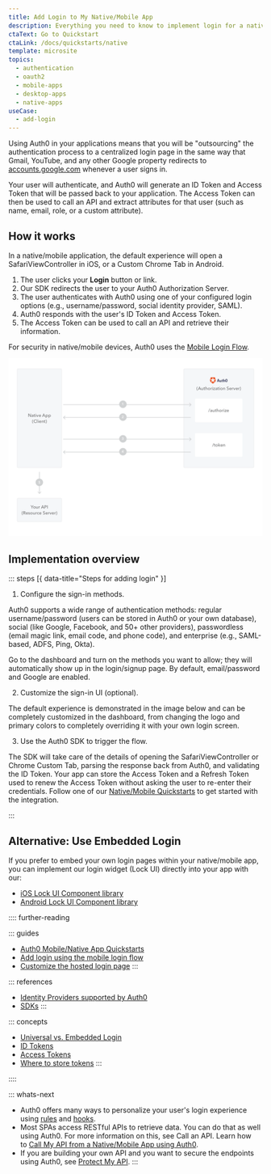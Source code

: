 ```yaml
---
title: Add Login to My Native/Mobile App
description: Everything you need to know to implement login for a native/mobile app.
ctaText: Go to Quickstart
ctaLink: /docs/quickstarts/native
template: microsite
topics:
  - authentication
  - oauth2
  - mobile-apps
  - desktop-apps
  - native-apps
useCase:
  - add-login
---
```


Using Auth0 in your applications means that you will be "outsourcing" the authentication process to a centralized login page in the same way that Gmail, YouTube, and any other Google property redirects to [accounts.google.com](http://accounts.google.com) whenever a user signs in.

Your user will authenticate, and Auth0 will generate an ID Token and Access Token that will be passed back to your application. The Access Token can then be used to call an API and extract attributes for that user (such as name, email, role, or a custom attribute).

## How it works

In a native/mobile application, the default experience will open a SafariViewController in iOS, or a Custom Chrome Tab in Android. 

1. The user clicks your **Login** button or link.
2. Our SDK redirects the user to your Auth0 Authorization Server.
3. The user authenticates with Auth0 using one of your configured login options (e.g., username/password, social identity provider, SAML).
4. Auth0 responds with the user's ID Token and Access Token.
5. The Access Token can be used to call an API and retrieve their information.

For security in native/mobile devices, Auth0 uses the [Mobile Login Flow](/flows/concepts/mobile-login-flow).

![Flow Overview for Native/Mobile Apps](/media/articles/microsites/add-login/overview-flow-native-mobile-app.png)


## Implementation overview

::: steps [{ data-title="Steps for adding login" }]
  1. Configure the sign-in methods. 
  
  Auth0 supports a wide range of authentication methods: regular username/password (users can be stored in Auth0 or your own database), social (like Google, Facebook, and 50+ other providers), passwordless (email magic link, email code, and phone code), and enterprise (e.g., SAML-based, ADFS, Ping, Okta).

Go to the dashboard and turn on the methods you want to allow; they will automatically show up in the login/signup page. By default, email/password and Google are enabled.

  2. Customize the sign-in UI (optional).
  
  The default experience is demonstrated in the image below and can be completely customized in the dashboard, from changing the logo and primary colors to completely overriding it with your own login screen.
  
  3. Use the Auth0 SDK to trigger the flow.
  
  The SDK will take care of the details of opening the SafariViewController or Chrome Custom Tab, parsing the response back from Auth0, and validating the ID Token. Your app can store the Access Token and a Refresh Token used to renew the Access Token without asking the user to re-enter their credentials. Follow one of our [Native/Mobile Quickstarts](/quickstart/native) to get started with the integration.

:::


## Alternative: Use Embedded Login

If you prefer to embed your own login pages within your native/mobile app, you can implement our login widget (Lock UI) directly into your app with our:

* [iOS Lock UI Component library](/libraries/lock-ios/v2)
* [Android Lock UI Component library](/libraries/lock-android/v2)

:::: further-reading

::: guides
  * [Auth0 Mobile/Native App Quickstarts](/quickstart/native)
  * [Add login using the mobile login flow](/flows/guides/mobile-login-flow/add-login-using-mobile-login-flow)
  * [Customize the hosted login page](/hosted-pages/login#how-to-customize-your-login-page)
:::

::: references
  * [Identity Providers supported by Auth0](/connections/identity-providers-supported)
  * [SDKs](/libraries)
:::

::: concepts  
  * [Universal vs. Embedded Login](/guides/login/universal-vs-embedded)
  * [ID Tokens](/tokens/id-token)
  * [Access Tokens](/tokens/access-token)
  * [Where to store tokens](/security/store-tokens)
:::

::::

::: whats-next
  * Auth0 offers many ways to personalize your user's login experience using [rules](/rules) and [hooks](/hooks).
  * Most SPAs access RESTful APIs to retrieve data. You can do that as well using Auth0. For more information on this, see Call an API. Learn how to [Call My API from a Native/Mobile App using Auth0](/microsites/call-my-api/call-my-api-native-mobile-app).
  * If you are building your own API and you want to secure the endpoints using Auth0, see [Protect My API](/microsites/protect-my-api/protect-my-api).
:::

